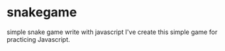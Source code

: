 # snakegame
simple snake game write with javascript
I've create this simple game for practicing Javascript.

